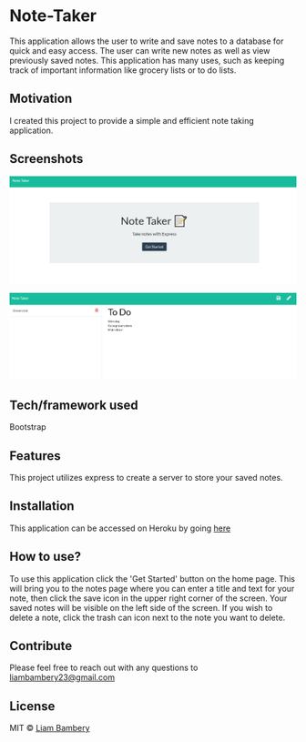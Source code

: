 # Note-Taker

This application allows the user to write and save notes to a database for quick and easy access. The user can write new notes as well as view previously saved notes. This application has many uses, such as keeping track of important information like grocery lists or to do lists. 

## Motivation
I created this project to provide a simple and efficient note taking application. 

 
## Screenshots
![screenshot of homepage](./public/assets/images/Screenshot1.png)

![screenshot of notes page](./public/assets/images/Screenshot2.png)

## Tech/framework used
Bootstrap


## Features
This project utilizes express to create a server to store your saved notes. 

## Installation
This application can be accessed on Heroku by going [here](https://cryptic-sands-99769.herokuapp.com/)


## How to use?
To use this application click the 'Get Started' button on the home page. This will bring you to the notes page where you can enter a title and text for your note, then click the save icon in the upper right corner of the screen. Your saved notes will be visible on the left side of the screen. If you wish to delete a note, click the trash can icon next to the note you want to delete. 

## Contribute

Please feel free to reach out with any questions to liambambery23@gmail.com


## License

MIT © [Liam Bambery](liambambery.com)